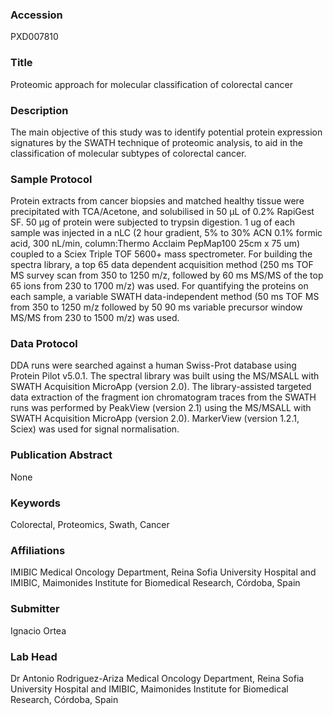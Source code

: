 ### Accession
PXD007810

### Title
Proteomic approach for molecular classification of colorectal cancer

### Description
The main objective of this study was to identify potential protein expression signatures by the SWATH technique of proteomic analysis, to aid in the classification of molecular subtypes of colorectal cancer.

### Sample Protocol
Protein extracts from cancer biopsies and matched healthy tissue were precipitated with TCA/Acetone, and solubilised in 50 µL of 0.2% RapiGest SF. 50 µg of protein were subjected to trypsin digestion. 1 ug of each sample was injected in a nLC (2 hour gradient, 5% to 30% ACN 0.1% formic acid, 300 nL/min, column:Thermo Acclaim PepMap100 25cm x 75 um) coupled to a Sciex Triple TOF 5600+ mass spectrometer. For building the spectra library, a top 65 data dependent acquisition method (250 ms TOF MS survey scan from 350 to 1250 m/z, followed by 60 ms MS/MS of the top 65 ions from 230 to 1700 m/z) was used. For quantifying the proteins on each sample, a variable SWATH data-independent method (50 ms TOF MS from 350 to 1250 m/z followed by 50 90 ms variable precursor window MS/MS from 230 to 1500 m/z) was used.

### Data Protocol
DDA runs were searched against a human Swiss-Prot database using Protein Pilot v5.0.1. The spectral library was built using the MS/MSALL with SWATH Acquisition MicroApp (version 2.0). The library-assisted targeted data extraction of the fragment ion chromatogram traces from the SWATH runs was performed by PeakView (version 2.1) using the MS/MSALL with SWATH Acquisition MicroApp (version 2.0). MarkerView (version 1.2.1, Sciex) was used for signal normalisation.

### Publication Abstract
None

### Keywords
Colorectal, Proteomics, Swath, Cancer

### Affiliations
IMIBIC
Medical Oncology Department, Reina Sofia University Hospital and IMIBIC, Maimonides Institute for Biomedical Research, Córdoba, Spain

### Submitter
Ignacio Ortea

### Lab Head
Dr Antonio Rodriguez-Ariza
Medical Oncology Department, Reina Sofia University Hospital and IMIBIC, Maimonides Institute for Biomedical Research, Córdoba, Spain


